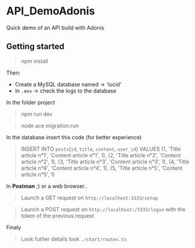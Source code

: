 # API_DemoAdonis

Quick demo of an API build with Adonis


## Getting started

> npm install

Then:
- Create a MySQL database named -> 'lucid'
- In `.env` -> check the logs to the database

In the folder project
> npm run dev

> node ace migration:run

In the database insert this code (for better experience)
> INSERT INTO `posts`(`id`, `title`, `content`, `user_id`) VALUES 
> (1, 'Title article n°1', 'Content article n°1', 1), 
> (2, 'Title article n°2', 'Content article n°2', 1), 
> (3, 'Title article n°3', 'Content article n°3', 1), 
> (4, 'Title article n°4', 'Content article n°4', 1), 
> (5, 'Title article n°5', 'Content article n°5', 1)

In **Postman** ;) or a web browser..
> Launch a GET request on `http://localhost:3333/setup`

> Launch a POST request on `http://localhost:/3333/login` with the token of the previous request

Finaly
> Look futher details look `./start/routes.ts`
